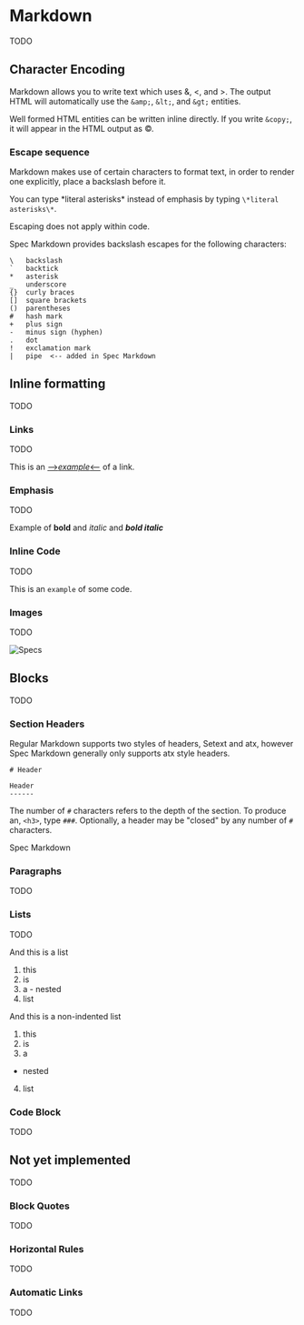# Markdown

TODO


## Character Encoding

Markdown allows you to write text which uses &, <, and >. The output HTML will
automatically use the `&amp;`, `&lt;`, and `&gt;` entities.

Well formed HTML entities can be written inline directly. If you write `&copy;`,
it will appear in the HTML output as &copy;.


### Escape sequence

Markdown makes use of certain characters to format text, in order to render one
explicitly, place a backslash before it.

You can type \*literal asterisks\* instead of emphasis by typing
`\*literal asterisks\*`.

Escaping does not apply within code.

Spec Markdown provides backslash escapes for the following characters:

```
\   backslash
`   backtick
*   asterisk
_   underscore
{}  curly braces
[]  square brackets
()  parentheses
#   hash mark
+   plus sign
-   minus sign (hyphen)
.   dot
!   exclamation mark
|   pipe  <-- added in Spec Markdown
```


## Inline formatting

TODO


### Links

TODO

This is an [-->*example*<--](https://www.facebook.com) of a link.


### Emphasis

TODO

Example of **bold** and *italic* and ***bold italic***


### Inline Code

TODO

This is an `example` of some code.


### Images

TODO

![Specs](http://stmcoatech.com/Admin/Welding/d639c91b-f07b-4629-83fd-a00739c21b57.jpg)


## Blocks

TODO


### Section Headers

Regular Markdown supports two styles of headers, Setext and atx, however Spec
Markdown generally only supports atx style headers.

```
# Header
```

```!
Header
------
```

The number of `#` characters refers to the depth of the section. To produce an,
`<h3>`, type `###`. Optionally, a header may be "closed" by any number of `#`
characters.

Spec Markdown


### Paragraphs

TODO


### Lists

TODO

And this is a list

  1. this
  2. is
  3. a
    - nested
  4. list

And this is a non-indented list

1. this
2. is
3. a
  - nested
4. list


### Code Block

TODO


## Not yet implemented

TODO


### Block Quotes

TODO


### Horizontal Rules

TODO


### Automatic Links

TODO
